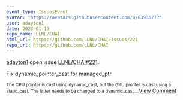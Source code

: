 ```yaml
---
event_type: IssuesEvent
avatar: "https://avatars.githubusercontent.com/u/6393677?"
user: adayton1
date: 2023-01-19
repo_name: LLNL/CHAI
html_url: https://github.com/LLNL/CHAI/issues/221
repo_url: https://github.com/LLNL/CHAI
---
```


<a href='https://github.com/adayton1' target='_blank'>adayton1</a> open issue <a href='https://github.com/LLNL/CHAI/issues/221' target='_blank'>LLNL/CHAI#221</a>.

<p>Fix dynamic_pointer_cast for managed_ptr</p><small>The CPU pointer is cast using dynamic_cast, but the GPU pointer is cast using a static_cast. The latter needs to be changed to a dynamic_cast....</small><a href='https://github.com/LLNL/CHAI/issues/221' target='_blank'>View Comment</a>